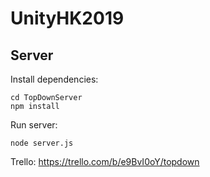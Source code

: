 # UnityHK2019

## Server

Install dependencies: 

```
cd TopDownServer
npm install
```

Run server: 
```
node server.js
```

Trello:
https://trello.com/b/e9BvI0oY/topdown
